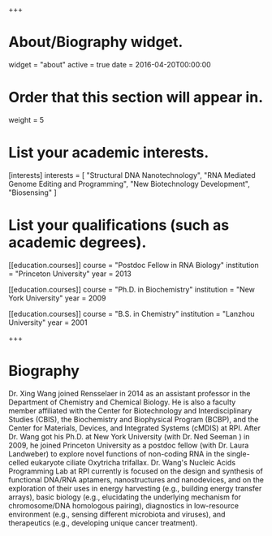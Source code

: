 +++
# About/Biography widget.
widget = "about"
active = true
date = 2016-04-20T00:00:00

# Order that this section will appear in.
weight = 5

# List your academic interests.
[interests]
  interests = [
    "Structural DNA Nanotechnology",
    "RNA Mediated Genome Editing and Programming",
    "New Biotechnology Development",
    "Biosensing"
  ]

# List your qualifications (such as academic degrees).
[[education.courses]]
  course = "Postdoc Fellow in RNA Biology"
  institution = "Princeton University"
  year = 2013

[[education.courses]]
  course = "Ph.D. in Biochemistry"
  institution = "New York University"
  year = 2009

[[education.courses]]
  course = "B.S. in Chemistry"
  institution = "Lanzhou University"
  year = 2001
 
+++

# Biography

Dr. Xing Wang joined Rensselaer in 2014 as an assistant professor in the Department of Chemistry and Chemical Biology. He is also a faculty member affiliated with the Center for Biotechnology and Interdisciplinary Studies (CBIS), the Biochemistry and Biophysical Program (BCBP), and the Center for Materials, Devices, and Integrated Systems (cMDIS) at RPI. After Dr. Wang got his Ph.D. at New York University (with Dr. Ned Seeman ) in 2009, he joined Princeton University as a postdoc fellow (with Dr. Laura Landweber) to explore novel functions of non-coding RNA in the single-celled eukaryote ciliate Oxytricha trifallax. Dr. Wang's Nucleic Acids Programming Lab at RPI currently is focused on the design and synthesis of functional DNA/RNA aptamers, nanostructures and nanodevices, and on the exploration of their uses in energy harvesting (e.g., building energy transfer arrays), basic biology (e.g., elucidating the underlying mechanism for chromosome/DNA homologous pairing), diagnostics in low-resource environment (e.g., sensing different microbiota and viruses), and therapeutics (e.g., developing unique cancer treatment).
